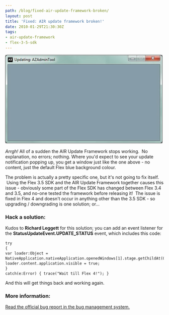 ```yaml
---
path: /blog/fixed-air-update-framework-broken/
layout: post
title: 'Fixed: AIR update framework broken!'
date: 2010-01-29T21:30:30Z
tags:
- air-update-framework
- flex-3-5-sdk
---
```


![](broken-air-update-framework.jpg)

_Arrgh!_ All of a sudden the AIR Update Framework stops working.  No explanation, no errors; nothing. Where you'd expect to see your update notification popping up, you get a window just like the one above - no content, just the default Flex blue background colour.

The problem is actually a pretty specific one, but it's not going to fix itself.  Using the Flex 3.5 SDK and the AIR Update Framework together causes this issue - obviously some part of the Flex SDK has changed between Flex 3.4 and 3.5, and no-one tested the framework before releasing it!  The issue is fixed in Flex 4 and doesn't occur in anything other than the 3.5 SDK - so upgrading / downgrading is one solution; or...

### Hack a solution:

Kudos to **Richard Leggett** for this solution; you can add an event listener for the **StatusUpdateEvent.UPDATE_STATUS** event, which includes this code:

    try
    {
    var loader:Object = NativeApplication.nativeApplication.openedWindows[1].stage.getChildAt(0);
    loader.content.application.visible = true;
    }
    catch(e:Error) { trace("Wait till Flex 4!"); }

And this will get things back and working again.

### More information:

[Read the official bug report in the bug management system.](http://bugs.adobe.com/jira/browse/SDK-24766?focusedCommentId=334246&page=com.atlassian.jira.plugin.system.issuetabpanels:comment-tabpanel#action_334246)